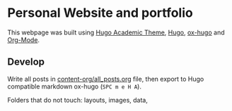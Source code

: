 # Personal Website and portfolio

This webpage was built using [Hugo Academic Theme](https://github.com/wowchemy/starter-hugo-academic), [Hugo](https://gohugo.io/), [ox-hugo](https://ox-hugo.scripter.co/) and [Org-Mode](https://orgmode.org/).

## Develop

Write all posts in [content-org/all_posts.org](content-org/all_posts.org) file, then export to Hugo compatible markdown ox-hugo (`SPC m e H A`).

Folders that do not touch: layouts, images, data, 